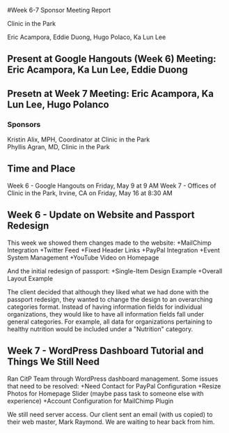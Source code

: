 #Week 6-7 Sponsor Meeting Report

Clinic in the Park

Eric Acampora, Eddie Duong, Hugo Polaco, Ka Lun Lee

## Present at Google Hangouts (Week 6) Meeting: Eric Acampora, Ka Lun Lee, Eddie Duong
## Presetn at Week 7 Meeting: Eric Acampora, Ka Lun Lee, Hugo Polanco

### Sponsors

Kristin Alix, MPH, Coordinator at Clinic in the Park   
Phyllis Agran, MD, Clinic in the Park

## Time and Place

Week 6 - Google Hangouts on Friday, May 9 at 9 AM
Week 7 - Offices of Clinic in the Park, Irvine, CA on Friday, May 16 at 8:30 AM

## Week 6 - Update on Website and Passport Redesign

This week we showed them changes made to the website:
+MailChimp Integration
+Twitter Feed
+Fixed Header Links
+PayPal Integration
+Event System Management
+YouTube Video on Homepage

And the initial redesign of passport:
+Single-Item Design Example
+Overall Layout Example

The client decided that although they liked what we had done with the passport redesign, they wanted to change the design to
an overarching categories format. Instead of having information fields for individual organizations, they would like to have
all information fields fall under general categories. For example, all data for organizations pertaining to healthy nutrition
would be included under a "Nutrition" category.

## Week 7 - WordPress Dashboard Tutorial and Things We Still Need

Ran CitP Team through WordPress dashboard management. Some issues that need to be resolved:
+Need Contact for PayPal Configuration
+Resize Photos for Homepage Slider (maybe pass task to someone else with experience)
+Account Configuration for MailChimp Plugin

We still need server access. Our client sent an email (with us copied) to their web master, Mark Raymond. We are waiting
to hear back from him.
